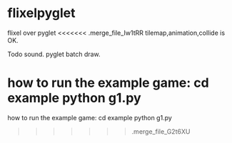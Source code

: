 flixelpyglet
============

flixel over pyglet
<<<<<<< .merge_file_Iw1tRR
	tilemap,animation,collide  is OK.
	
	
Todo 
	sound. pyglet batch draw.
	
	
how to run the example game:
	cd example
	python g1.py
=======

how to run the example game: 
  cd example
  python g1.py
>>>>>>> .merge_file_G2t6XU
